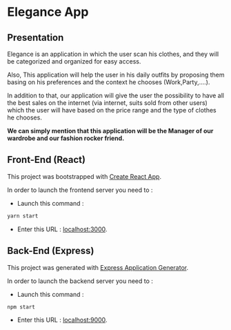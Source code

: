 # Elegance App

## Presentation

Elegance is an application in which the user scan his clothes, and they will be categorized and organized for easy access.

Also, This application will help the user in his daily outfits by proposing them basing on his preferences and the context he chooses (Work,Party,....).

In addition to that, our application will give the user the possibility to have all the best sales on the internet (via internet, suits sold from other users) which the user will have based on the price range and the type of clothes he chooses.

**We can simply mention that this application will be the Manager of our wardrobe and our fashion rocker friend.**

## Front-End (React)

This project was bootstrapped with [Create React App](https://github.com/facebook/create-react-app). 

In order to launch the frontend server you need to : 
- Launch this command :
```bash
yarn start
```
- Enter this URL : [localhost:3000](https://localhost:3000). 



## Back-End (Express)

This project was generated with [Express Application Generator](https://expressjs.com/en/starter/generator.html). 

In order to launch the backend server you need to : 
- Launch this command :
```bash
npm start
```
- Enter this URL : [localhost:9000](https://localhost:9000). 
